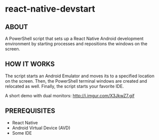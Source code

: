 # react-native-devstart

## ABOUT

A PowerShell script that sets up a React Native Android development environment by starting processes and repositions the windows on the screen.
	
## HOW IT WORKS

The script starts an Android Emulator and moves its to a specified location on the screen.
Then, the PowerShell terminal windows are created and relocated as well.
Finally, the script starts your favorite IDE.

A short demo with dual monitors: http://i.imgur.com/X3JkwZ7.gif

	
## PREREQUISITES
- React Native
- Android Virtual Device (AVD)
- Some IDE

